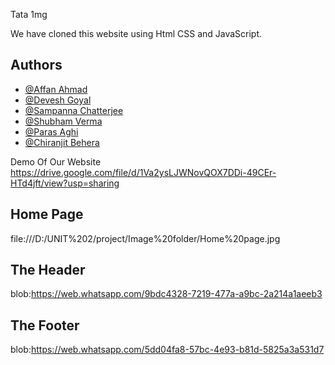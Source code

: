 
Tata 1mg

We have cloned this website using Html CSS and JavaScript.



## Authors

- [@Affan Ahmad](https://github.com/AFFAN-AHMAD)
- [@Devesh Goyal ](https://github.com/DeveshGoyal26)
- [@Sampanna Chatterjee](https://github.com/Sam01-dev)
- [@Shubham Verma](https://github.com/S-hub1996)
- [@Paras Aghi](https://github.com/PARAS-AGHI)
- [@Chiranjit Behera](https://github.com/Chiranjit34)



Demo Of Our Website
https://drive.google.com/file/d/1Va2ysLJWNovQOX7DDi-49CEr-HTd4jft/view?usp=sharing




## Home Page

file:///D:/UNIT%202/project/Image%20folder/Home%20page.jpg

##  The Header
blob:https://web.whatsapp.com/9bdc4328-7219-477a-a9bc-2a214a1aeeb3

## The Footer
blob:https://web.whatsapp.com/5dd04fa8-57bc-4e93-b81d-5825a3a531d7
 

